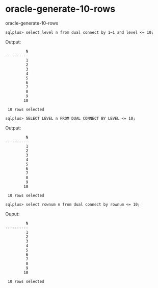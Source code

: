 # oracle-generate-10-rows
oracle-generate-10-rows

```
sqlplus> select level n from dual connect by 1=1 and level <= 10;
```

Output:
```
         N
----------
         1 
         2 
         3 
         4 
         5 
         6 
         7 
         8 
         9 
        10 

 10 rows selected 
```

```
sqlplus> SELECT LEVEL n FROM DUAL CONNECT BY LEVEL <= 10;
```
Output: 
```
         N
----------
         1 
         2 
         3 
         4 
         5 
         6 
         7 
         8 
         9 
        10 

 10 rows selected 
```

```
sqlplus> select rownum n from dual connect by rownum <= 10;
```
Ouput:
```
         N
----------
         1 
         2 
         3 
         4 
         5 
         6 
         7 
         8 
         9 
        10 

 10 rows selected 
```

